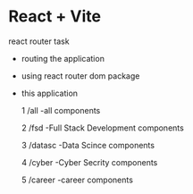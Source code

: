 # React + Vite
react router task
* routing the application
* using react router dom package
* this application


   1  /all -all components

  
   2  /fsd -Full Stack Development components

  
   3  /datasc -Data Scince components

  
   4  /cyber -Cyber Secrity components

  
   5  /career -career components

 
